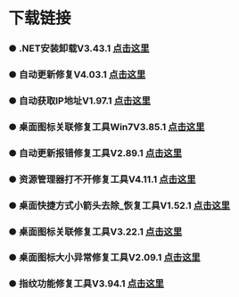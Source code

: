 
# 下载链接
### ● .NET安装卸载V3.43.1 [点击这里](https://pan.quark.cn/s/661a773e5f15)
### ● 自动更新修复V4.03.1 [点击这里](https://pan.quark.cn/s/67f13be61e1d)
### ● 自动获取IP地址V1.97.1 [点击这里](https://pan.quark.cn/s/41061d3513af)
### ● 桌面图标关联修复工具Win7V3.85.1 [点击这里](https://pan.quark.cn/s/0950766a3306)
### ● 自动更新报错修复工具V2.89.1 [点击这里](https://pan.quark.cn/s/612cda47c346)
### ● 资源管理器打不开修复工具V4.11.1 [点击这里](https://pan.quark.cn/s/bed1e1e7109d)
### ● 桌面快捷方式小箭头去除_恢复工具V1.52.1 [点击这里](https://pan.quark.cn/s/28240af51989)
### ● 桌面图标关联修复工具V3.22.1 [点击这里](https://pan.quark.cn/s/75c2f70628c9)
### ● 桌面图标大小异常修复工具V2.09.1 [点击这里](https://pan.quark.cn/s/8897e105e1f6)
### ● 指纹功能修复工具V3.94.1 [点击这里](https://pan.quark.cn/s/fef5c9a06c55)

